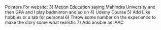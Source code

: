 Pointers For website:
3) Metion Education saying Mahindra University and then GPA and I play badminton and so on
4) Udemy Course
5) Add Like hobbies or a tab for personal
6) Throw some number on the experience to make the story some what realistic
7) Add ansible as IAAC